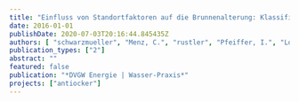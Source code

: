 ```yaml
---
title: "Einfluss von Standortfaktoren auf die Brunnenalterung: Klassifizierung der Berliner Trinkwasserbrunnen und Quantifizierung ihres Alterungspotentials"
date: 2016-01-01
publishDate: 2020-07-03T20:16:44.845435Z
authors: [ "schwarzmueller", "Menz, C.", "rustler", "Pfeiffer, I.", "Lorenzen, G.", "GrÃ¼tzmacher, G.", "Wicklein, A." ]
publication_types: ["2"]
abstract: ""
featured: false
publication: "*DVGW Energie | Wasser-Praxis*"
projects: ["antiocker"]
---
```


